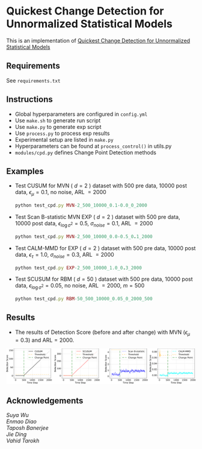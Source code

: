 # Quickest Change Detection for Unnormalized Statistical Models
This is an implementation of [Quickest Change Detection for Unnormalized Statistical Models](https://arxiv.org/abs/2302.00250)

## Requirements
See `requirements.txt`

## Instructions
 - Global hyperparameters are configured in `config.yml`
 - Use `make.sh` to generate run script
 - Use `make.py` to generate exp script
 - Use `process.py` to process exp results
 - Experimental setup are listed in `make.py` 
 - Hyperparameters can be found at `process_control()` in utils.py 
 - `modules/cpd.py` defines Change Point Detection methods
 
## Examples
 - Test CUSUM for MVN ( $d=2$ ) dataset with 500 pre data, 10000 post data, $\epsilon_{\mu} = 0.1$, no noise, ARL $=2000$
    ```ruby
    python test_cpd.py MVN-2_500_10000_0.1-0.0_0_2000
    ```
 - Test Scan B-statistic MVN EXP ( $d=2$ ) dataset with 500 pre data, 10000 post data, $\epsilon_{\log \sigma^2} = 0.5$, $\sigma_{noise} = 0.1$, ARL $=2000$
    ```ruby
    python test_cpd.py MVN-2_500_10000_0.0-0.5_0.1_2000
    ```
 - Test CALM-MMD for EXP ( $d=2$ ) dataset with 500 pre data, 10000 post data, $\epsilon_{\tau} = 1.0$, $\sigma_{noise} = 0.3$, ARL $=2000$
    ```ruby
    python test_cpd.py EXP-2_500_10000_1.0_0.3_2000
    ```
 - Test SCUSUM for RBM ( $d=50$ ) dataset with 500 pre data, 10000 post data, $\epsilon_{\log \sigma^2} = 0.05$, no noise, ARL $=2000$, $m=500$
    ```ruby
    python test_cpd.py RBM-50_500_10000_0.05_0_2000_500
    ```

## Results
- The results of Detection Score (before and after change) with MVN ($\epsilon_{\mu} = 0.3$) and ARL$=2000$.
<p align="center">
<img src="/asset/MVN-2_500_10000_0.0-0.3_0_scusum_2000_score_mean.png">
</p>

## Acknowledgements
*Suya Wu  
Enmao Diao  
Taposh Banerjee  
Jie Ding  
Vahid Tarokh*